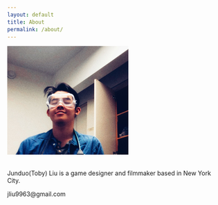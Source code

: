 ```yaml
---
layout: default
title: About
permalink: /about/
---
```


<img src="/assets/images/me.jpg" alt="Junduo Liu's Profile Image" width="280" height="250">
<br><br>
<p>Junduo(Toby) Liu is a game designer and filmmaker based in New York City.</p>
<p>jliu9963@gmail.com</p>
